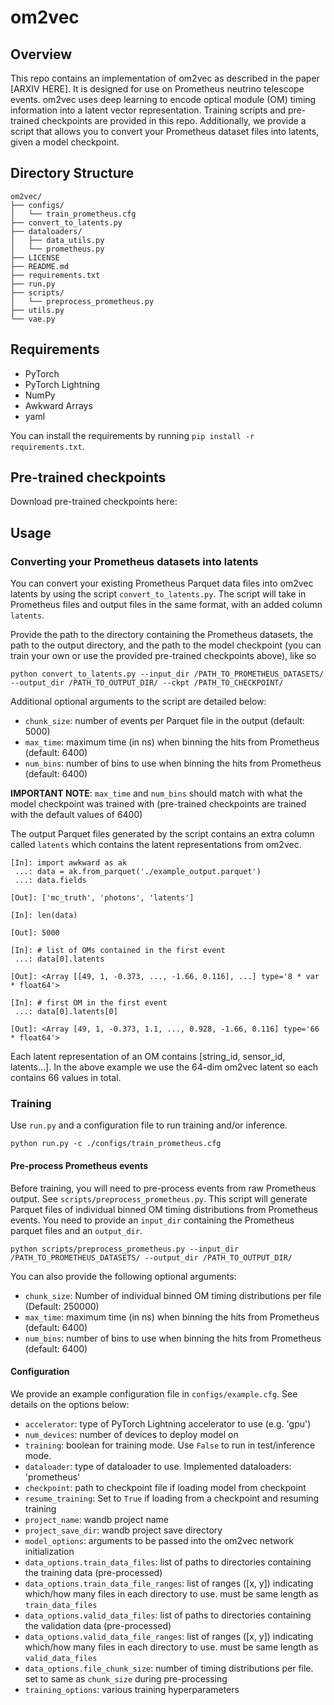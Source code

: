 # om2vec

## Overview

This repo contains an implementation of om2vec as described in the paper [ARXIV HERE]. It is designed for use on Prometheus neutrino telescope events. om2vec uses deep learning to encode optical module (OM) timing information into a latent vector representation. Training scripts and pre-trained checkpoints are provided in this repo. Additionally, we provide a script that allows you to convert your Prometheus dataset files into latents, given a model checkpoint. 

## Directory Structure

```
om2vec/
├── configs/
│   └── train_prometheus.cfg
├── convert_to_latents.py
├── dataloaders/
│   ├── data_utils.py
│   └── prometheus.py
├── LICENSE
├── README.md
├── requirements.txt
├── run.py
├── scripts/
│   └── preprocess_prometheus.py
├── utils.py
└── vae.py
```

## Requirements

- PyTorch
- PyTorch Lightning
- NumPy
- Awkward Arrays
- yaml

You can install the requirements by running `pip install -r requirements.txt`.

## Pre-trained checkpoints

Download pre-trained checkpoints here:

## Usage

### Converting your Prometheus datasets into latents

You can convert your existing Prometheus Parquet data files into om2vec latents by using the script `convert_to_latents.py`. The script will take in Prometheus files and output files in the same format, with an added column `latents`. 

Provide the path to the directory containing the Prometheus datasets, the path to the output directory, and the path to the model checkpoint (you can train your own or use the provided pre-trained checkpoints above), like so

`python convert_to_latents.py --input_dir /PATH_TO_PROMETHEUS_DATASETS/ --output_dir /PATH_TO_OUTPUT_DIR/ --ckpt /PATH_TO_CHECKPOINT/`

Additional optional arguments to the script are detailed below:
- `chunk_size`: number of events per Parquet file in the output (default: 5000)
- `max_time`: maximum time (in ns) when binning the hits from Prometheus (default: 6400)
- `num_bins`: number of bins to use when binning the hits from Prometheus (default: 6400)

**IMPORTANT NOTE**: `max_time` and `num_bins` should match with what the model checkpoint was trained with (pre-trained checkpoints are trained with the default values of 6400)

The output Parquet files generated by the script contains an extra column called `latents` which contains the latent representations from om2vec.

```
[In]: import awkward as ak
 ...: data = ak.from_parquet('./example_output.parquet')
 ...: data.fields

[Out]: ['mc_truth', 'photons', 'latents']

[In]: len(data)

[Out]: 5000

[In]: # list of OMs contained in the first event
 ...: data[0].latents

[Out]: <Array [[49, 1, -0.373, ..., -1.66, 0.116], ...] type='8 * var * float64'>

[In]: # first OM in the first event
 ...: data[0].latents[0]

[Out]: <Array [49, 1, -0.373, 1.1, ..., 0.928, -1.66, 0.116] type='66 * float64'>
```

Each latent representation of an OM contains [string_id, sensor_id, latents...]. In the above example we use the 64-dim om2vec latent so each contains 66 values in total. 

### Training

Use `run.py` and a configuration file to run training and/or inference.

`python run.py -c ./configs/train_prometheus.cfg`

#### Pre-process Prometheus events

Before training, you will need to pre-process events from raw Prometheus output. See `scripts/preprocess_prometheus.py`. This script will generate Parquet files of individual binned OM timing distributions from Prometheus events. You need to provide an `input_dir` containing the Prometheus parquet files and an `output_dir`.

`python scripts/preprocess_prometheus.py --input_dir /PATH_TO_PROMETHEUS_DATASETS/ --output_dir /PATH_TO_OUTPUT_DIR/`

You can also provide the following optional arguments:
- `chunk_size`: Number of individual binned OM timing distributions per file (Default: 250000)
- `max_time`: maximum time (in ns) when binning the hits from Prometheus (default: 6400)
- `num_bins`: number of bins to use when binning the hits from Prometheus (default: 6400)

#### Configuration

We provide an example configuration file in `configs/example.cfg`. See details on the options below:
- `accelerator`: type of PyTorch Lightning accelerator to use (e.g. 'gpu')
- `num_devices`: number of devices to deploy model on
- `training`: boolean for training mode. Use `False` to run in test/inference mode.
- `dataloader`: type of dataloader to use. Implemented dataloaders: 'prometheus'
- `checkpoint`: path to checkpoint file if loading model from checkpoint
- `resume_training`: Set to `True` if loading from a checkpoint and resuming training
- `project_name`: wandb project name
- `project_save_dir`: wandb project save directory
- `model_options`: arguments to be passed into the om2vec network initialization
- `data_options.train_data_files`: list of paths to directories containing the training data (pre-processed)
- `data_options.train_data_file_ranges`: list of ranges ([x, y]) indicating which/how many files in each directory to use. must be same length as `train_data_files`
- `data_options.valid_data_files`: list of paths to directories containing the validation data (pre-processed)
- `data_options.valid_data_file_ranges`: list of ranges ([x, y]) indicating which/how many files in each directory to use. must be same length as `valid_data_files`
- `data_options.file_chunk_size`: number of timing distributions per file. set to same as `chunk_size` during pre-processing
- `training_options`: various training hyperparameters

